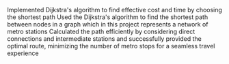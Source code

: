 Implemented Dijkstra's algorithm to find effective cost and time by choosing the shortest path 
Used the Dijkstra's algorithm to find the shortest path between nodes in a graph which in this project represents a network of metro stations 
Calculated the path efficiently by considering direct connections and intermediate stations and successfully provided the optimal route, minimizing the number of metro stops for a seamless travel experience
